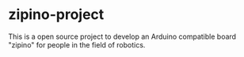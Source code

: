 # zipino-project
This is a open source project to develop an Arduino compatible board "zipino" for people in the field of robotics.
